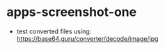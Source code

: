# apps-screenshot-one

- test converted files using: https://base64.guru/converter/decode/image/jpg

